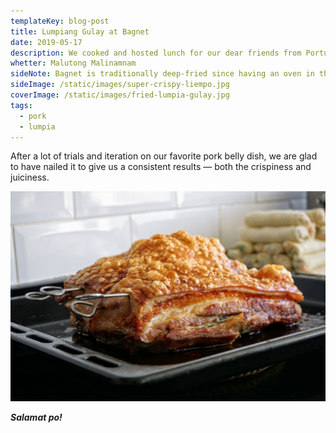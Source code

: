 ```yaml
---
templateKey: blog-post
title: Lumpiang Gulay at Bagnet
date: 2019-05-17
description: We cooked and hosted lunch for our dear friends from Portugal.
whetter: Malutong Malinamnam
sideNote: Bagnet is traditionally deep-fried since having an oven in the Philippines is not that common
sideImage: /static/images/super-crispy-liempo.jpg
coverImage: /static/images/fried-lumpia-gulay.jpg
tags:
  - pork
  - lumpia
---
```


After a lot of trials and iteration on our favorite pork belly dish, we are glad to have nailed it to give us a consistent results — both the crispiness and juiciness.

![Photo of bagnet resting before slicing](/static/images/bagnet-resting.jpg)


***Salamat po!***